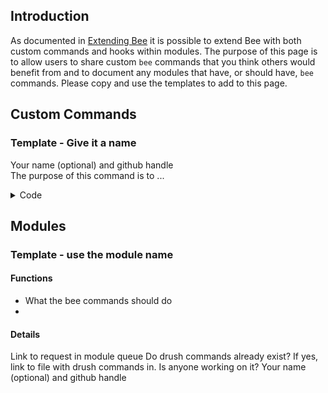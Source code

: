 ## Introduction
As documented in [Extending Bee](https://github.com/backdrop-contrib/bee/wiki/Extending-Bee) it is possible to extend Bee with both custom commands and hooks within modules.  The purpose of this page is to allow users to share custom `bee` commands that you think others would benefit from and to document any modules that have, or should have, `bee` commands. Please copy and use the templates to add to this page.

## Custom Commands

### Template - Give it a name
Your name (optional) and github handle  
The purpose of this command is to ...

<details>
<summary>Code</summary>

```php
<?php
  function custom_bee_command() {
    // your code
  }

  function custom_bee_callback() {
    // your code
  }
```

</details>

## Modules

### Template - use the module name
#### Functions
- What the bee commands should do
-

#### Details
Link to request in module queue
Do drush commands already exist?
If yes, link to file with drush commands in.
Is anyone working on it?
Your name (optional) and github handle
